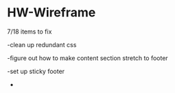 # HW-Wireframe

7/18 items to fix

-clean up redundant css

-figure out how to make content section stretch to footer

-set up sticky footer

-